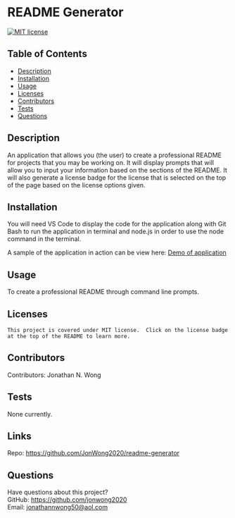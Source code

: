 # README Generator

  [![MIT license](https://img.shields.io/badge/License-MIT-green.svg)](https://lbesson.mit-license.org/)
  
  ## Table of Contents
  * [Description](#description)
  * [Installation](#installation)
  * [Usage](#usage)
  * [Licenses](#licenses)
  * [Contributors](#contributors)
  * [Tests](#tests)
  * [Questions](#questions)
  
  ## Description
  An application that allows you (the user) to create a professional README for projects that you may be working on.  It will display prompts that will allow you to input your information based on the sections of the README.  It will also generate a license badge for the license that is selected on the top of the page based on the license options given.
  
  ## Installation
  You will need VS Code to display the code for the application along with Git Bash to run the application in terminal and node.js in order to use the node command in the terminal.
  
  A sample of the application in action can be view here:  [Demo of application](https://drive.google.com/file/d/1Ts-1WtqUCGR61qM5l8xtwQ5RQKnoLbXz/view)
  
  ## Usage
  To create a professional README through command line prompts.
  
  ## Licenses
    This project is covered under MIT license.  Click on the license badge at the top of the README to learn more.
  
  ## Contributors
  Contributors:  Jonathan N. Wong
  
  ## Tests
  None currently.

  ## Links 
  
  Repo:  https://github.com/JonWong2020/readme-generator
  
  ## Questions
  Have questions about this project?  
  GitHub: https://github.com/jonwong2020  
  Email: jonathannwong50@aol.com
  
  
